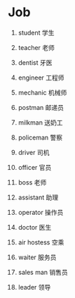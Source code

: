 # Job

1. student 学生

2. teacher 老师

3. dentist 牙医

4. engineer 工程师

5. mechanic 机械师

6. postman 邮递员

7. milkman 送奶工

8. policeman 警察

9. driver 司机

10. officer 官员

11. boss 老师

12. assistant 助理

13. operator 操作员

14. doctor 医生

15. air hostess 空乘

16. waiter 服务员

17. sales man 销售员

18. leader 领导
